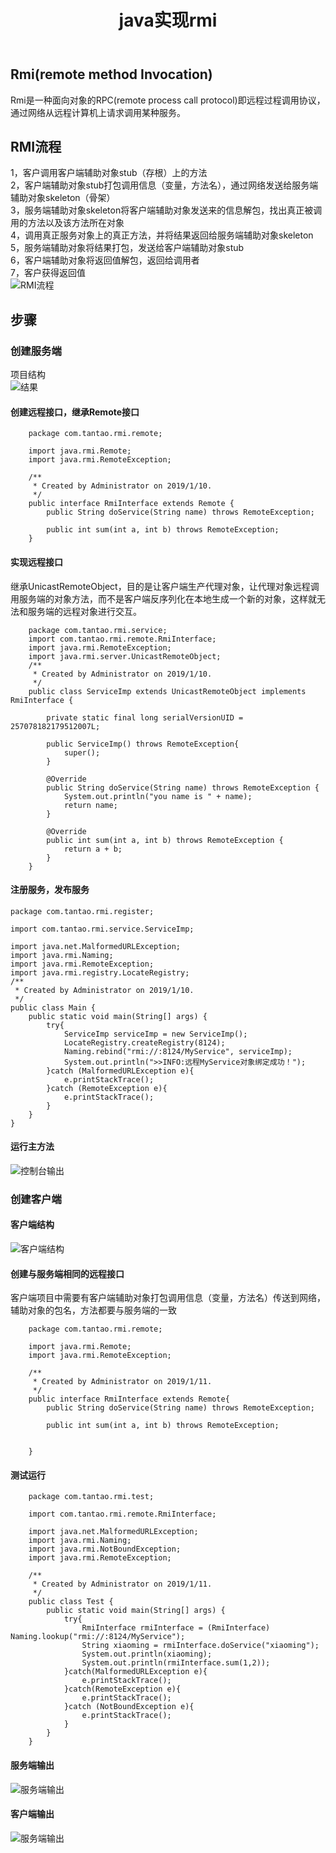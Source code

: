 ﻿---
layout: post
title: java实现rmi
tags:
- rmi
categories: java
description: java实现rmi
---
## Rmi(remote method Invocation)
Rmi是一种面向对象的RPC(remote process call protocol)即远程过程调用协议，通过网络从远程计算机上请求调用某种服务。

<!-- more -->

## RMI流程
1，客户调用客户端辅助对象stub（存根）上的方法  
2，客户端辅助对象stub打包调用信息（变量，方法名），通过网络发送给服务端辅助对象skeleton（骨架）  
3，服务端辅助对象skeleton将客户端辅助对象发送来的信息解包，找出真正被调用的方法以及该方法所在对象  
4，调用真正服务对象上的真正方法，并将结果返回给服务端辅助对象skeleton  
5，服务端辅助对象将结果打包，发送给客户端辅助对象stub  
6，客户端辅助对象将返回值解包，返回给调用者  
7，客户获得返回值  
![RMI流程](\assets\img\rmi_6.jpg)
## 步骤
### 创建服务端
项目结构  
![结果](\assets\img\rmi_1.jpg)
#### 创建远程接口，继承Remote接口
```
	package com.tantao.rmi.remote;

	import java.rmi.Remote;
	import java.rmi.RemoteException;

	/**
	 * Created by Administrator on 2019/1/10.
	 */
	public interface RmiInterface extends Remote {
		public String doService(String name) throws RemoteException;

		public int sum(int a, int b) throws RemoteException;
	}
```
#### 实现远程接口
继承UnicastRemoteObject，目的是让客户端生产代理对象，让代理对象远程调用服务端的对象方法，而不是客户端反序列化在本地生成一个新的对象，这样就无法和服务端的远程对象进行交互。
```
	package com.tantao.rmi.service;
	import com.tantao.rmi.remote.RmiInterface;
	import java.rmi.RemoteException;
	import java.rmi.server.UnicastRemoteObject;
	/**
	 * Created by Administrator on 2019/1/10.
	 */
	public class ServiceImp extends UnicastRemoteObject implements RmiInterface {

		private static final long serialVersionUID = 257078182179512007L;

		public ServiceImp() throws RemoteException{
			super();
		}

		@Override
		public String doService(String name) throws RemoteException {
			System.out.println("you name is " + name);
			return name;
		}

		@Override
		public int sum(int a, int b) throws RemoteException {
			return a + b;
		}
	}
```
#### 注册服务，发布服务
```
package com.tantao.rmi.register;

import com.tantao.rmi.service.ServiceImp;

import java.net.MalformedURLException;
import java.rmi.Naming;
import java.rmi.RemoteException;
import java.rmi.registry.LocateRegistry;
/**
 * Created by Administrator on 2019/1/10.
 */
public class Main {
    public static void main(String[] args) {
        try{
            ServiceImp serviceImp = new ServiceImp();
            LocateRegistry.createRegistry(8124);
            Naming.rebind("rmi://:8124/MyService", serviceImp);
            System.out.println(">>INFO:远程MyService对象绑定成功！");
        }catch (MalformedURLException e){
            e.printStackTrace();
        }catch (RemoteException e){
            e.printStackTrace();
        }
    }
}
```
#### 运行主方法
![控制台输出](\assets\img\rmi_2.jpg)
### 创建客户端
#### 客户端结构
![客户端结构](\assets\img\rmi_3.jpg)
#### 创建与服务端相同的远程接口
客户端项目中需要有客户端辅助对象打包调用信息（变量，方法名）传送到网络，辅助对象的包名，方法都要与服务端的一致  
```
	package com.tantao.rmi.remote;

	import java.rmi.Remote;
	import java.rmi.RemoteException;

	/**
	 * Created by Administrator on 2019/1/11.
	 */
	public interface RmiInterface extends Remote{
		public String doService(String name) throws RemoteException;

		public int sum(int a, int b) throws RemoteException;


	}
```
#### 测试运行
```
	package com.tantao.rmi.test;

	import com.tantao.rmi.remote.RmiInterface;

	import java.net.MalformedURLException;
	import java.rmi.Naming;
	import java.rmi.NotBoundException;
	import java.rmi.RemoteException;

	/**
	 * Created by Administrator on 2019/1/11.
	 */
	public class Test {
		public static void main(String[] args) {
			try{
				RmiInterface rmiInterface = (RmiInterface) Naming.lookup("rmi://:8124/MyService");
				String xiaoming = rmiInterface.doService("xiaoming");
				System.out.println(xiaoming);
				System.out.println(rmiInterface.sum(1,2));
			}catch(MalformedURLException e){
				e.printStackTrace();
			}catch(RemoteException e){
				e.printStackTrace();
			}catch (NotBoundException e){
				e.printStackTrace();
			}
		}
	}
```
#### 服务端输出  
![服务端输出](\assets\img\rmi_4.jpg)  
#### 客户端输出  
![服务端输出](\assets\img\rmi_5.jpg)  